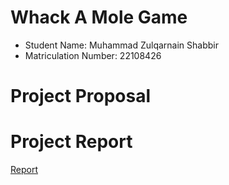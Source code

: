 # Whack A Mole Game
 - Student Name: Muhammad Zulqarnain Shabbir
 - Matriculation Number: 22108426


# Project Proposal


# Project Report
[Report](https://joan.th-deg.de/~ms18426/sphinx-book-template/)
[](Images/image_2_-1)

